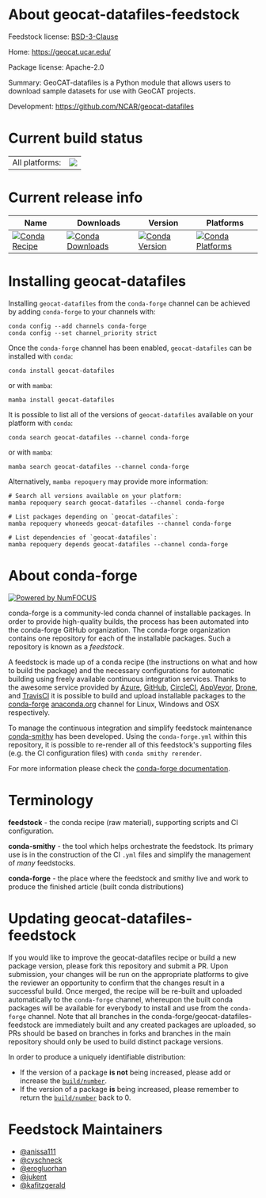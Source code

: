 About geocat-datafiles-feedstock
================================

Feedstock license: [BSD-3-Clause](https://github.com/conda-forge/geocat-datafiles-feedstock/blob/main/LICENSE.txt)

Home: https://geocat.ucar.edu/

Package license: Apache-2.0

Summary: GeoCAT-datafiles is a Python module that allows users to download sample datasets for use with GeoCAT projects.

Development: https://github.com/NCAR/geocat-datafiles

Current build status
====================


<table><tr><td>All platforms:</td>
    <td>
      <a href="https://dev.azure.com/conda-forge/feedstock-builds/_build/latest?definitionId=15900&branchName=main">
        <img src="https://dev.azure.com/conda-forge/feedstock-builds/_apis/build/status/geocat-datafiles-feedstock?branchName=main">
      </a>
    </td>
  </tr>
</table>

Current release info
====================

| Name | Downloads | Version | Platforms |
| --- | --- | --- | --- |
| [![Conda Recipe](https://img.shields.io/badge/recipe-geocat--datafiles-green.svg)](https://anaconda.org/conda-forge/geocat-datafiles) | [![Conda Downloads](https://img.shields.io/conda/dn/conda-forge/geocat-datafiles.svg)](https://anaconda.org/conda-forge/geocat-datafiles) | [![Conda Version](https://img.shields.io/conda/vn/conda-forge/geocat-datafiles.svg)](https://anaconda.org/conda-forge/geocat-datafiles) | [![Conda Platforms](https://img.shields.io/conda/pn/conda-forge/geocat-datafiles.svg)](https://anaconda.org/conda-forge/geocat-datafiles) |

Installing geocat-datafiles
===========================

Installing `geocat-datafiles` from the `conda-forge` channel can be achieved by adding `conda-forge` to your channels with:

```
conda config --add channels conda-forge
conda config --set channel_priority strict
```

Once the `conda-forge` channel has been enabled, `geocat-datafiles` can be installed with `conda`:

```
conda install geocat-datafiles
```

or with `mamba`:

```
mamba install geocat-datafiles
```

It is possible to list all of the versions of `geocat-datafiles` available on your platform with `conda`:

```
conda search geocat-datafiles --channel conda-forge
```

or with `mamba`:

```
mamba search geocat-datafiles --channel conda-forge
```

Alternatively, `mamba repoquery` may provide more information:

```
# Search all versions available on your platform:
mamba repoquery search geocat-datafiles --channel conda-forge

# List packages depending on `geocat-datafiles`:
mamba repoquery whoneeds geocat-datafiles --channel conda-forge

# List dependencies of `geocat-datafiles`:
mamba repoquery depends geocat-datafiles --channel conda-forge
```


About conda-forge
=================

[![Powered by
NumFOCUS](https://img.shields.io/badge/powered%20by-NumFOCUS-orange.svg?style=flat&colorA=E1523D&colorB=007D8A)](https://numfocus.org)

conda-forge is a community-led conda channel of installable packages.
In order to provide high-quality builds, the process has been automated into the
conda-forge GitHub organization. The conda-forge organization contains one repository
for each of the installable packages. Such a repository is known as a *feedstock*.

A feedstock is made up of a conda recipe (the instructions on what and how to build
the package) and the necessary configurations for automatic building using freely
available continuous integration services. Thanks to the awesome service provided by
[Azure](https://azure.microsoft.com/en-us/services/devops/), [GitHub](https://github.com/),
[CircleCI](https://circleci.com/), [AppVeyor](https://www.appveyor.com/),
[Drone](https://cloud.drone.io/welcome), and [TravisCI](https://travis-ci.com/)
it is possible to build and upload installable packages to the
[conda-forge](https://anaconda.org/conda-forge) [anaconda.org](https://anaconda.org/)
channel for Linux, Windows and OSX respectively.

To manage the continuous integration and simplify feedstock maintenance
[conda-smithy](https://github.com/conda-forge/conda-smithy) has been developed.
Using the ``conda-forge.yml`` within this repository, it is possible to re-render all of
this feedstock's supporting files (e.g. the CI configuration files) with ``conda smithy rerender``.

For more information please check the [conda-forge documentation](https://conda-forge.org/docs/).

Terminology
===========

**feedstock** - the conda recipe (raw material), supporting scripts and CI configuration.

**conda-smithy** - the tool which helps orchestrate the feedstock.
                   Its primary use is in the construction of the CI ``.yml`` files
                   and simplify the management of *many* feedstocks.

**conda-forge** - the place where the feedstock and smithy live and work to
                  produce the finished article (built conda distributions)


Updating geocat-datafiles-feedstock
===================================

If you would like to improve the geocat-datafiles recipe or build a new
package version, please fork this repository and submit a PR. Upon submission,
your changes will be run on the appropriate platforms to give the reviewer an
opportunity to confirm that the changes result in a successful build. Once
merged, the recipe will be re-built and uploaded automatically to the
`conda-forge` channel, whereupon the built conda packages will be available for
everybody to install and use from the `conda-forge` channel.
Note that all branches in the conda-forge/geocat-datafiles-feedstock are
immediately built and any created packages are uploaded, so PRs should be based
on branches in forks and branches in the main repository should only be used to
build distinct package versions.

In order to produce a uniquely identifiable distribution:
 * If the version of a package **is not** being increased, please add or increase
   the [``build/number``](https://docs.conda.io/projects/conda-build/en/latest/resources/define-metadata.html#build-number-and-string).
 * If the version of a package **is** being increased, please remember to return
   the [``build/number``](https://docs.conda.io/projects/conda-build/en/latest/resources/define-metadata.html#build-number-and-string)
   back to 0.

Feedstock Maintainers
=====================

* [@anissa111](https://github.com/anissa111/)
* [@cyschneck](https://github.com/cyschneck/)
* [@erogluorhan](https://github.com/erogluorhan/)
* [@jukent](https://github.com/jukent/)
* [@kafitzgerald](https://github.com/kafitzgerald/)


<!-- dummy commit to enable rerendering -->

